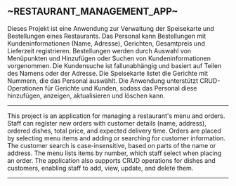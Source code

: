 
~RESTAURANT_MANAGEMENT_APP~
------------------------------------------------------------------------------------------------------------------------------------------------

Dieses Projekt ist eine Anwendung zur Verwaltung der Speisekarte und Bestellungen eines Restaurants. 
Das Personal kann Bestellungen mit Kundeninformationen (Name, Adresse), Gerichten, Gesamtpreis und Lieferzeit registrieren. 
Bestellungen werden durch Auswahl von Menüpunkten und Hinzufügen oder Suchen von Kundeninformationen vorgenommen. 
Die Kundensuche ist fallunabhängig und basiert auf Teilen des Namens oder der Adresse. 
Die Speisekarte listet die Gerichte mit Nummern, die das Personal auswählt. 
Die Anwendung unterstützt CRUD-Operationen für Gerichte und Kunden, sodass das Personal diese hinzufügen, anzeigen, aktualisieren und löschen kann.

---------------------------------------------------------------------------------------------------------------------------------------------------

This project is an application for managing a restaurant's menu and orders. Staff can register new orders with customer details (name, address), ordered dishes, total price, and expected delivery time. 
Orders are placed by selecting menu items and adding or searching for customer information. 
The customer search is case-insensitive, based on parts of the name or address. 
The menu lists items by number, which staff select when placing an order. 
The application also supports CRUD operations for dishes and customers, enabling staff to add, view, update, and delete them.

----------------------------------------------------------------------------------------------------------------------------------------------------




